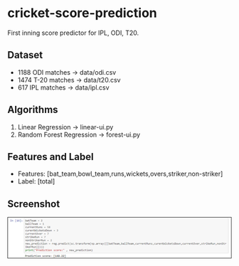 # cricket-score-prediction
First inning score predictor for IPL, ODI, T20.

## Dataset

* 1188 ODI matches -> data/odi.csv
* 1474 T-20 matches -> data/t20.csv
* 617 IPL matches -> data/ipl.csv

## Algorithms 

1. Linear Regression -> linear-ui.py
2. Random Forest Regression -> forest-ui.py

## Features and Label 

* Features: [bat_team,bowl_team,runs,wickets,overs,striker,non-striker]
* Label: [total]

## Screenshot
![screenshot](https://github.com/Akkiro45/assets/blob/master/cricket-score-prediction/screenshots/screenshot.png)
